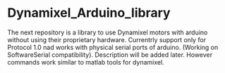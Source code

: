 # Dynamixel_Arduino_library
The next repository is a library to use Dynamixel motors with arduino without using their proprietary hardware. 
Currentrly support only for Protocol 1.0 nad works with physical serial ports of arduino. (Working on SoftwareSerial compatibility).
Description will be added later. However commands work similar to matlab tools for dynamixel.
